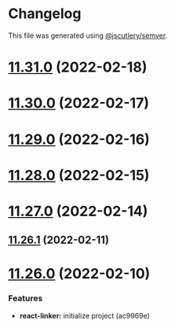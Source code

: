 # Changelog

This file was generated using [@jscutlery/semver](https://github.com/jscutlery/semver).

# [11.31.0](https://github.com/wSedlacek/flagship-text/compare/v11.30.0...v11.31.0) (2022-02-18)



# [11.30.0](https://github.com/wSedlacek/flagship-text/compare/v11.29.0...v11.30.0) (2022-02-17)



# [11.29.0](https://github.com/wSedlacek/flagship-text/compare/v11.28.0...v11.29.0) (2022-02-16)



# [11.28.0](https://github.com/wSedlacek/flagship-text/compare/v11.27.0...v11.28.0) (2022-02-15)



# [11.27.0](https://github.com/wSedlacek/flagship-text/compare/v11.26.1...v11.27.0) (2022-02-14)



## [11.26.1](https://github.com/wSedlacek/flagship-text/compare/v11.26.0...v11.26.1) (2022-02-11)



# [11.26.0](https://github.com/wSedlacek/flagship-text/compare/v11.25.1...v11.26.0) (2022-02-10)


### Features

* **react-linker:** initialize project (ac9969e)
